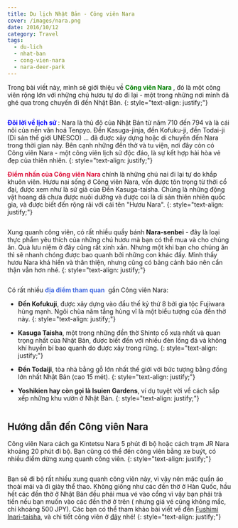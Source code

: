 ```yaml
---
title: Du lịch Nhật Bản - Công viên Nara
cover: /images/nara.png
date: 2016/10/12
category: Travel
tags:
  - du-lich
  - nhat-ban
  - cong-vien-nara
  - nara-deer-park
---
```


Trong bài viết này, mình sẽ giới thiệu về **<span style="color:green"> Công viên Nara </span>**, đó là một công viên rộng lớn với những chú hươu tự do đi lại - một trong những nơi mình đã ghé qua trong chuyến đi đến Nhật Bản.
{: style="text-align: justify;"}

<figure style="width: 600px" class="align-center">
  <img src="{{ site.url }}{{ site.baseurl }}/images/nara-1.png" alt="">
  <figcaption></figcaption>
</figure>

**<span style="color:blue"> Đôi lời về lịch sử </span>**: Nara là thủ đô của Nhật Bản từ năm 710 đến 794 và là cái nôi của nền văn hoá Tenpyo. Đền Kasuga-jinja, đền Kofuku-ji, đền Todai-ji (Di sản thế giới UNESCO) ... đã được xây dựng hoặc di chuyển đến Nara trong thời gian này. Bên cạnh những đền thờ và tu viện, nơi đây còn có Công viên Nara - một công viên lịch sử độc đáo, là sự kết hợp hài hòa vẻ đẹp của thiên nhiên.
{: style="text-align: justify;"}

**<span style="color:crimson"> Điểm  nhấn của Công viên Nara </span>** chính là những chú nai đi lại tự do khắp khuôn viên. Hươu nai sống ở Công viên Nara, vốn được tôn trọng từ thời cổ đại, được xem như là sứ giả của Đền Kasuga-taisha. Chúng là những động vật hoang dã chưa được nuôi dưỡng và được coi là di sản thiên nhiên quốc gia, và được biết đến rộng rãi với cái tên "Hươu Nara".
{: style="text-align: justify;"}

<figure style="width: 600px" class="align-center">
  <img src="{{ site.url }}{{ site.baseurl }}/images/nara-2.png" alt="">
  <figcaption></figcaption>
</figure>

Xung quanh công viên, có rất nhiều quầy bánh **Nara-senbei** - đây là loại thực phẩm yêu thích của những chú hươu mà bạn có thể mua và cho chúng ăn. Quà lưu niệm ở đây cũng rất xinh xắn. Nhưng một khi bạn cho chúng ăn thì sẽ nhanh chóng được bao quanh bởi những con khác đấy. Mình thấy hươu Nara khá hiền và thân thiện, nhưng cũng có bảng cảnh báo nên cẩn thận vẫn hơn nhé.
{: style="text-align: justify;"}

<figure style="width: 600px" class="align-center">
  <img src="{{ site.url }}{{ site.baseurl }}/images/nara-3.png" alt="">
  <figcaption></figcaption>
</figure>

Có rất nhiều <span style="color:royalblue">**địa điểm tham quan** </span> gần Công viên Nara:

  * **Đền Kofukuji**, được xây dựng vào đầu thế kỷ thứ 8 bởi gia tộc Fujiwara hùng mạnh. Ngôi chùa năm tầng hùng vĩ là một biểu tượng của đền thờ này.
{: style="text-align: justify;"}

  * **Kasuga Taisha**, một trong những đền thờ Shinto cổ xưa nhất và quan trọng nhất của Nhật Bản, được biết đến với nhiều đèn lồng đá và không khí huyền bí bao quanh do được xây trong rừng.
{: style="text-align: justify;"}

  * **Đền Todaiji**, tòa nhà bằng gỗ lớn nhất thế giới với bức tượng bằng đồng lớn nhất Nhật Bản (cao 15 mét).
{: style="text-align: justify;"}

  * **Yoshikien hay còn gọi là Isuien Gardens**, ví dụ tuyệt vời về cách sắp xếp những khu vườn ở Nhật Bản.
 {: style="text-align: justify;"}
 
 <figure style="width: 600px" class="align-center">
  <img src="{{ site.url }}{{ site.baseurl }}/images/nara-4.png" alt="">
  <figcaption></figcaption>
</figure>
 
## Hướng dẫn đến Công viên Nara

Công viên Nara cách ga Kintetsu Nara 5 phút đi bộ hoặc cách trạm JR Nara khoảng 20 phút đi bộ. Bạn cũng có thể đến công viên bằng xe buýt, có nhiều điểm dừng xung quanh công viên.
 {: style="text-align: justify;"}
 
 <figure style="width: 600px" class="align-center">
  <img src="{{ site.url }}{{ site.baseurl }}/images/nara-5.png" alt="">
  <figcaption></figcaption>
</figure>

Bạn sẽ đi bộ rất nhiều xung quanh công viên này, vì vậy nên mặc quần áo thoải mái và đi giày thể thao. Không giống như các đền thờ ở Hàn Quốc, hầu hết các đền thờ ở Nhật Bản đều phải mua vé vào cổng  vì vậy bạn phải trả tiền nếu bạn muốn vào các đền thờ ở trên ( nhưng giá vé cũng không mắc, chỉ khoảng 500 JPY). Các bạn có thể tham khảo bài viết về đền <a href="http://aquabubu.com/blog/travel/Du-lich-Nhat-Ban-Den-tho-Fushimi-Inari-taisha-o-Kyoto/" target="_blank">Fushimi Inari-taisha</a>, và chi tiết công viên ở <a href="https://www.youtube.com/watch?v=4ofKe0mqjDI" target="_blank">đây</a> nhé!
 {: style="text-align: justify;"}